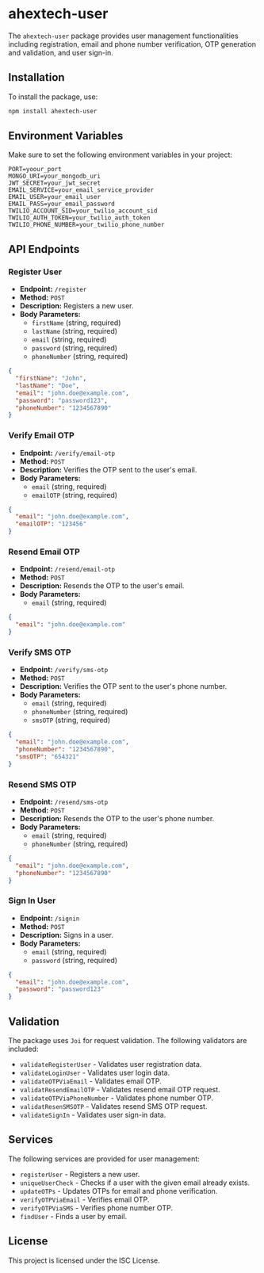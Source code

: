 
# ahextech-user

The `ahextech-user` package provides user management functionalities including registration, email and phone number verification, OTP generation and validation, and user sign-in.

## Installation

To install the package, use:

```bash
npm install ahextech-user
```

## Environment Variables

Make sure to set the following environment variables in your project:

```env
PORT=yoour_port
MONGO_URI=your_mongodb_uri
JWT_SECRET=your_jwt_secret
EMAIL_SERVICE=your_email_service_provider
EMAIL_USER=your_email_user
EMAIL_PASS=your_email_password
TWILIO_ACCOUNT_SID=your_twilio_account_sid
TWILIO_AUTH_TOKEN=your_twilio_auth_token
TWILIO_PHONE_NUMBER=your_twilio_phone_number
```

## API Endpoints

### Register User

- **Endpoint:** `/register`
- **Method:** `POST`
- **Description:** Registers a new user.
- **Body Parameters:**
  - `firstName` (string, required)
  - `lastName` (string, required)
  - `email` (string, required)
  - `password` (string, required)
  - `phoneNumber` (string, required)

```json
{
  "firstName": "John",
  "lastName": "Doe",
  "email": "john.doe@example.com",
  "password": "password123",
  "phoneNumber": "1234567890"
}
```

### Verify Email OTP

- **Endpoint:** `/verify/email-otp`
- **Method:** `POST`
- **Description:** Verifies the OTP sent to the user's email.
- **Body Parameters:**
  - `email` (string, required)
  - `emailOTP` (string, required)

```json
{
  "email": "john.doe@example.com",
  "emailOTP": "123456"
}
```

### Resend Email OTP

- **Endpoint:** `/resend/email-otp`
- **Method:** `POST`
- **Description:** Resends the OTP to the user's email.
- **Body Parameters:**
  - `email` (string, required)

```json
{
  "email": "john.doe@example.com"
}
```

### Verify SMS OTP

- **Endpoint:** `/verify/sms-otp`
- **Method:** `POST`
- **Description:** Verifies the OTP sent to the user's phone number.
- **Body Parameters:**
  - `email` (string, required)
  - `phoneNumber` (string, required)
  - `smsOTP` (string, required)

```json
{
  "email": "john.doe@example.com",
  "phoneNumber": "1234567890",
  "smsOTP": "654321"
}
```

### Resend SMS OTP

- **Endpoint:** `/resend/sms-otp`
- **Method:** `POST`
- **Description:** Resends the OTP to the user's phone number.
- **Body Parameters:**
  - `email` (string, required)
  - `phoneNumber` (string, required)

```json
{
  "email": "john.doe@example.com",
  "phoneNumber": "1234567890"
}
```

### Sign In User

- **Endpoint:** `/signin`
- **Method:** `POST`
- **Description:** Signs in a user.
- **Body Parameters:**
  - `email` (string, required)
  - `password` (string, required)

```json
{
  "email": "john.doe@example.com",
  "password": "password123"
}
```

## Validation

The package uses `Joi` for request validation. The following validators are included:

- `validateRegisterUser` - Validates user registration data.
- `validateLoginUser` - Validates user login data.
- `validateOTPViaEmail` - Validates email OTP.
- `validatResendEmailOTP` - Validates resend email OTP request.
- `validateOTPViaPhoneNumber` - Validates phone number OTP.
- `validatResenSMSOTP` - Validates resend SMS OTP request.
- `validateSignIn` - Validates user sign-in data.

## Services

The following services are provided for user management:

- `registerUser` - Registers a new user.
- `uniqueUserCheck` - Checks if a user with the given email already exists.
- `updateOTPs` - Updates OTPs for email and phone verification.
- `verifyOTPViaEmail` - Verifies email OTP.
- `verifyOTPViaSMS` - Verifies phone number OTP.
- `findUser` - Finds a user by email.

## License

This project is licensed under the ISC License.
